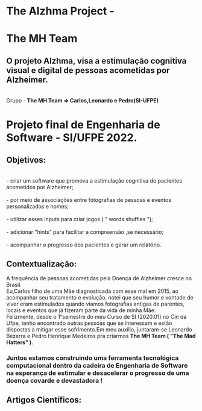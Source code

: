 # The Alzhma Project - 
# The MH Team
## O projeto Alzhma, visa a estimulação cognitiva visual e digital de pessoas acometidas por Alzheimer.
<br> Grupo -<strong> The MH Team => Carlos,Leonardo e Pedro(SI-UFPE)</strong></br>
<h1>Projeto final de Engenharia de Software - SI/UFPE 2022.</h1>
<h2>Objetivos:</h2>
<br> - criar um software que promova a estimulação cognitiva de pacientes acometidos por Alzheimer;</br>
<br> - por meio de associações entre fotografias de pessoas e eventos personalizados e nomes;</br>
<br> - utilizar esses inputs para criar jogos ( " words shuffles ");</br>
<br> - adicionar "hints" para facilitar a compreensão ,se necessário;</br>
<br> - acompanhar o progresso dos pacientes e gerar um relatório.</br>
<h2> Contextualização:</h2>
<p> A frequência de pessoas acometidas pela Doença de Alzheimer cresce no Brasil.<br>
  Eu,Carlos filho de uma Mãe diagnosticada com esse mal em 2015, ao acompanhar seu tratamento e evolução, notei que seu humor e vontade de viver eram estimulados quando víamos fotografias antigas de parentes, locais e eventos que já fizeram parte da vida de minha Mãe.</br>
  Felizmente, desde o 1°semestre do meu Curso de SI (2020.01) no Cin da Ufpe, tenho encontrado outras pessoas que se interessam e estão dispostas a mitigar esse sofrimento.Em meu auxílio, juntaram-se Leonardo Bezerra e Pedro Henrique Medeiros pra criarmos <strong>The MH Team ( "The Mad Hatters" )</strong>. </p>
  <h3>Juntos estamos construindo uma ferramenta tecnológica computacional dentro da cadeira de Engenharia de Software na esperança de estimular e desacelerar o progresso de uma doença covarde e devastadora !</h3>   
<h2>Artigos Científicos:<a href="https://telemedicina.unifesp.br/pub/SBIS/CBIS2004/trabalhos/arquivos/782.pdf"/></h2>
